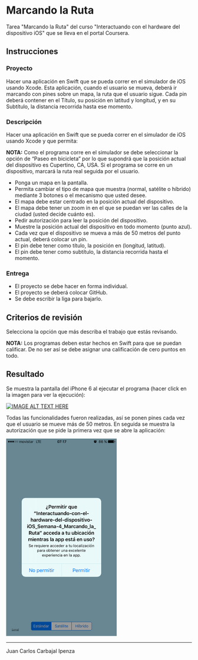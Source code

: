 # Marcando la Ruta
Tarea "Marcando la Ruta" del curso "Interactuando con el hardware del dispositivo iOS" que se lleva en el portal Coursera.
## Instrucciones
### Proyecto
Hacer una aplicación en Swift que se pueda correr en el simulador de iOS usando Xcode. Esta aplicación, cuando el usuario se mueva, deberá ir marcando con pines sobre un mapa, la ruta que el usuario sigue. Cada pin deberá contener en el Título, su posición en latitud y longitud, y en su Subtítulo, la distancia recorrida hasta ese momento.

### Descripción
Hacer una aplicación en Swift que se pueda correr en el simulador de iOS usando Xcode y que permita:

**NOTA:** Como el programa corre en el simulador se debe seleccionar la opción de “Paseo en bicicleta” por lo que supondrá que la posición actual del dispositivo es Cupertino, CA, USA. Si el programa se corre en un dispositivo, marcará la ruta real seguida por el usuario.

- Ponga un mapa en la pantalla.
- Permita cambiar el tipo de mapa que muestra (normal, satélite o híbrido) mediante 3 botones o el mecanismo que usted desee.
- El mapa debe estar centrado en la posición actual del dispositivo.
- El mapa debe tener un zoom in en el que se puedan ver las calles de la ciudad (usted decide cuánto es).
- Pedir autorización para leer la posición del dispositivo.
- Muestre la posición actual del dispositivo en todo momento (punto azul).
- Cada vez que el dispositivo se mueva a más de 50 metros del punto actual, deberá colocar un pin.
- El pin debe tener como título, la posición en (longitud, latitud).
- El pin debe tener como subtítulo, la distancia recorrida hasta el momento.
  
### Entrega
- El proyecto se debe hacer en forma individual.
- El proyecto se deberá colocar GitHub.
- Se debe escribir la liga para bajarlo.


## Criterios de revisión
Selecciona la opción que más describa el trabajo que estás revisando.

**NOTA:** Los programas deben estar hechos en Swift para que se puedan calificar. De no ser así se debe asignar una calificación de cero puntos en todo.

## Resultado
Se muestra la pantalla del iPhone 6 al ejecutar el programa (hacer click en la imagen para ver la ejecución):

[![IMAGE ALT TEXT HERE](https://img.youtube.com/vi/0iytKFDrj4E/0.jpg)](https://www.youtube.com/watch?v=0iytKFDrj4E "Marcando la Ruta")

Todas las funcionalidades fueron realizadas, así se ponen pines cada vez que el usuario se mueve más de 50 metros. En seguida se muestra la autorización que se pide la primera vez que se abre la aplicación:

<img src="./images/autorizacion.png" width="300">

***
Juan Carlos Carbajal Ipenza

